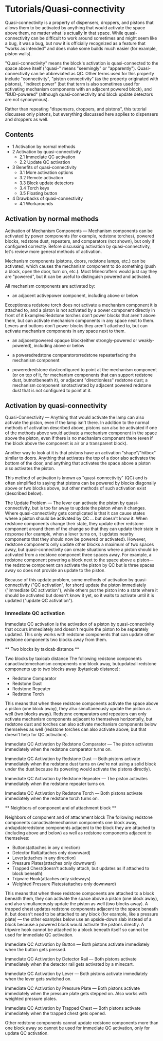 # Tutorials/Quasi-connectivity
Quasi-connectivity is a property of dispensers, droppers, and pistons that allows them to be activated by anything that would activate the space above them, no matter what is actually in that space. While quasi-connectivity can be difficult to work around sometimes and might seem like a bug, it was a bug, but now it  is officially recognized as a feature that "works as intended" and does make some builds much easier (for example, piston walls).

"Quasi-connectivity" means the block's activation is quasi-connected to the space above itself ("quasi-" means "seemingly" or "apparently"). Quasi-connectivity can be abbreviated as QC. Other terms used for this property include "connectivity", "piston connectivity" (as the property originated with pistons), "indirect power" (but that term is also sometimes used for activating mechanism components with an adjacent powered block), and "BUD-powered" (although quasi-connectivity and block update detectors are not synonymous).

Rather than repeating "dispensers, droppers, and pistons", this tutorial discusses only pistons, but everything discussed here applies to dispensers and droppers as well.

## Contents
- 1 Activation by normal methods
- 2 Activation by quasi-connectivity
	- 2.1 Immediate QC activation
	- 2.2 Update QC activation
- 3 Benefits of quasi-connectivity
	- 3.1 More activation options
	- 3.2 Remote activation
	- 3.3 Block update detectors
	- 3.4 Torch keys
	- 3.5 Floating button
- 4 Drawbacks of quasi-connectivity
	- 4.1 Workarounds

## Activation by normal methods
Activation of Mechanism Components — Mechanism components can be activated by power components (for example, redstone torches), powered blocks, redstone dust, repeaters, and comparators (not shown), but only if configured correctly.
Before discussing activation by quasi-connectivity, let's review more general methods of activation.

Mechanism components (pistons, doors, redstone lamps, etc.) can be activated, which causes the mechanism component to do something (push a block, open the door, turn on, etc.). Most Minecrafters would just say they are "powered", but it can be useful to distinguish powered and activated.

All mechanism components are activated by:

- an adjacent activepower component, including above or below

Exceptions:a redstone torch does not activate a mechanism component it is attached to, and a piston is not activated by a power component directly in front of it
Examples:Redstone torches don't power blocks that aren't above them, but can activate mechanism components in any space next to them. Levers and buttons don't power blocks they aren't attached to, but can activate mechanism components in any space next to them.
- an adjacentpowered opaque block(either strongly-powered or weakly-powered), including above or below

- a poweredredstone comparatororredstone repeaterfacing the mechanism component

- poweredredstone dustconfigured to point at the mechanism component (or on top of it, for mechanism components that can support redstone dust, butnotbeneath it), or adjacent "directionless" redstone dust; a mechanism component isnotactivated by adjacent powered redstone dust that is not configured to point at it.


## Activation by quasi-connectivity





















Quasi-Connectivity — Anything that would activate the lamp can also activate the piston, even if the lamp isn't there.
In addition to the normal methods of activation described above, pistons can also be activated if one of the methods above would activate a mechanism component in the space above the piston, even if there is no mechanism component there (even if the block above the component is air or a transparent block).

Another way to look at it is that pistons have an activation "shape"/"hitbox" similar to doors. Anything that activates the top of a door also activates the bottom of the door, and anything that activates the space above a piston also activates the piston.

This method of activation is known as "quasi-connectivity" (QC) and is often simplified to saying that pistons can be powered by blocks diagonally above or two blocks above, but other methods of such activation exist (described below).



















The Update Problem — The lever can activate the piston by quasi-connectivity, but is too far away to update the piston when it changes.
Where quasi-connectivity gets complicated is that it can cause states where a piston should be activated by QC … but doesn't know it. When redstone components change their state, they update other redstone component around them of the change so that they can update their state in response (for example, when a lever turns on, it updates nearby components that they should now be powered or activated). However, redstone components only update other blocks a maximum of two spaces away, but quasi-connectivity can create situations where a piston should be activated from a redstone component three spaces away. For example, a redstone component powering a block next to the space above a piston—the redstone component can activate the piston by QC but is three spaces away so does not provide an update to the piston.

Because of this update problem, some methods of activation by quasi-connectivity  ("QC activation", for short) update the piston immediately ("immediate QC activation"), while others put the piston into a state where it should be activated but doesn't know it yet, so it waits to activate until it is updated ("update QC activation").


### Immediate QC activation
Immediate QC activation is the activation of a piston by quasi-connectivity that occurs immediately and doesn't require the piston to be separately updated. This only works with redstone components that can update other redstone components two blocks away from them.

** Two blocks by taxicab distance **



























































Two blocks by taxicab distance
The following redstone components canactivatemechanism components one block away, butupdateall redstone components up to two blocks away (bytaxicab distance):
- Redstone Comparator
- Redstone Dust
- Redstone Repeater
- Redstone Torch

This means that when these redstone components activate the space above a piston (one block away), they also simultaneously update the piston as well (two blocks away). Redstone comparators and repeaters can only activate mechanism components adjacent to themselves horizontally, but redstone dust and torches can also activate mechanism components below themselves as well (redstone torches can also activate above, but that doesn't help for QC activation).


















Immediate QC Activation by Redstone Comparator — The piston activates immediately when the redstone comparator turns on.






























Immediate QC Activation by Redstone Dust — Both pistons activate immediately when the redstone dust turns on (we're not using a solid block under the dust because its powering would activate the pistons directly).

















Immediate QC Activation by Redstone Repeater — The piston activates immediately when the redstone repeater turns on.






























Immediate QC Activation by Redstone Torch — Both pistons activate immediately when the redstone torch turns on.

** Neighbors of component and of attachment block **
































Neighbors of component and of attachment block
The following redstone components canactivatemechanism components one block away, andupdateredstone components adjacent to the block they are attached to (including above and below) as well as redstone components adjacent to themselves:
- Buttons(attaches in any direction)
- Detector Rail(attaches only downward)
- Lever(attaches in any direction)
- Pressure Plates(attaches only downward)
- Trapped Chest(doesn't actually attach, but updates as if attached to block beneath)
- Tripwire Hook(attaches only sideways)
- Weighted Pressure Plates(attaches only downward)

This means that when these redstone components are attached to a block beneath them, they can activate the space above a piston (one block away), and also simultaneously update the piston as well (two blocks away). A trapped chest updates redstone components adjacent to the space beneath it, but doesn't need to be attached to any block (for example, like a pressure plate) — the other examples below use an upside-down slab instead of a block because a powered block would activate the pistons directly. A tripwire hook cannot be attached to a block beneath itself so cannot be used for immediate QC activation.



















Immediate QC Activation by Button — Both pistons activate immediately when the button gets pressed.


















Immediate QC Activation by Detector Rail — Both pistons activate immediately when the detector rail gets activated by a minecart.


















Immediate QC Activation by Lever — Both pistons activate immediately when the lever gets switched on.


















Immediate QC Activation by Pressure Plate — Both pistons activate immediately when the pressure plate gets stepped on. Also works with weighted pressure plates.


















Immediate QC Activation by Trapped Chest — Both pistons activate immediately when the trapped chest gets opened.

Other redstone components cannot update redstone components more than one block away so cannot be used for immediate QC activation, only for update QC activation.

